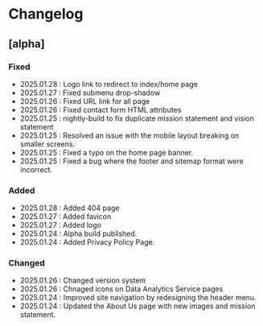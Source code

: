 # Changelog  

## [alpha]
### Fixed
- 2025.01.28 : Logo link to redirect to index/home page
- 2025.01.27 : Fixed submenu drop-shadow
- 2025.01.26 : Fixed URL link for all page
- 2025.01.26 : Fixed contact form HTML attributes
- 2025.01.25 : nightly-build to fix duplicate mission statement and vision statement
- 2025.01.25 : Resolved an issue with the mobile layout breaking on smaller screens.  
- 2025.01.25 : Fixed a typo on the home page banner. 
- 2025.01.25 : Fixed a bug where the footer and sitemap format were incorrect.

### Added
- 2025.01.28 : Added 404 page
- 2025.01.27 : Added favicon
- 2025.01.27 : Added logo
- 2025.01.24 : Alpha build published.
- 2025.01.24 : Added Privacy Policy Page.

### Changed
- 2025.01.26 : Changed version system
- 2025.01.26 : Chnaged icons on Data Analytics Service pages
- 2025.01.24 : Improved site navigation by redesigning the header menu.  
- 2025.01.24 : Updated the About Us page with new images and mission statement.